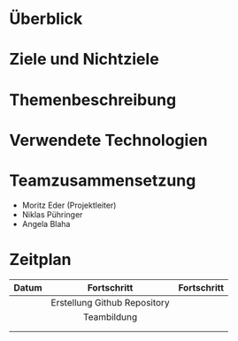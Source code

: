 # Überblick

# Ziele und Nichtziele

# Themenbeschreibung

# Verwendete Technologien

# Teamzusammensetzung
- Moritz Eder (Projektleiter)
- Niklas Pühringer
- Angela Blaha
 
# Zeitplan

| Datum  |Fortschritt    | Fortschritt |
| ------:|:-------------:|:-----------:|
|        |Erstellung Github Repository||
|        |Teambildung                 ||
|        |               |             |
|        |               |             |

